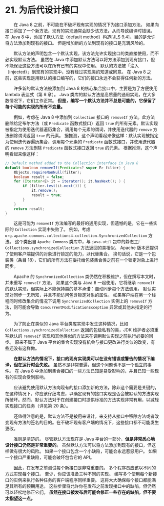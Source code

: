# 21. 为后代设计接口

&emsp;&emsp;在 Java 8 之前，不可能在不破坏现有实现的情况下为接口添加方法。 如果向接口添加了一个新方法，现有的实现通常会缺少该方法，从而导致编译时错误。 在 Java 8 中，添加了默认方法（default method）构造[JLS 9.4]，目的是允许将方法添加到现有的接口。 但是增加新的方法到现有的接口是充满风险的。

&emsp;&emsp;默认方法的声明包含一个默认实现，该方法允许实现接口的类直接使用，而不必实现默认方法。 虽然在 Java 中添加默认方法可以将方法添加到现有接口，但不能保证这些方法可以在所有已有的实现中使用。 默认的方法被「注入（injected）」到现有的实现中，没有经过实现类的知道或同意。 在 Java 8 之前，这些实现是用默认的接口编写的，它们的接口永远不会获得任何新的方法。

&emsp;&emsp;许多新的默认方法被添加到 Java 8 的核心集合接口中，主要是为了方便使用 lambda 表达式（第 6 章）。 Java 类库的默认方法是高质量的通用实现，在大多数情况下，它们工作正常。 **但是，编写一个默认方法并不总是可能的，它保留了每个可能的实现的所有不变量。**

&emsp;&emsp;例如，考虑在 Java 8 中添加到 `Collection` 接口的 `removeIf` 方法。此方法删除给定布尔方法（或 `Predicate` 函数式接口）返回 `true` 的所有元素。默认实现被指定为使用迭代器遍历集合，调用每个元素的谓词，并使用迭代器的 `remove` 方法删除谓词返回 `true` 的元素。 据推测，这个声明看起来像这样：默认实现被指定为使用迭代器遍历集合，调用每个元素的 `Predicate` 函数式接口，并使用迭代器的 `remove` 方法删除 `Predicate` 函数式接口返回 `true` 的元素。 根据推测，这个声明看起来像这样：

```java
// Default method added to the Collection interface in Java 8
default boolean removeIf(Predicate<? super E> filter) {
    Objects.requireNonNull(filter);
    boolean result = false;
    for (Iterator<E> it = iterator(); it.hasNext(); ) {
        if (filter.test(it.next())) {
            it.remove();
            result = true;
        }
    }
    return result;
}
```

&emsp;&emsp;这是可能为 `removeIf` 方法编写的最好的通用实现，但遗憾的是，它在一些实际的 `Collection` 实现中失败了。 例如，考虑 `org.apache.commons.collections4.collection.SynchronizedCollection` 方法。 这个类出自 `Apache Commons` 类库中，与 `java.util` 包中的静态工厂 `Collections.synchronizedCollection` 方法返回的类相似。 Apache 版本还提供了使用客户端提供的对象进行锁定的能力，以代替集合。 换句话说，它是一个包装类（条目 18），它们的所有方法在委托给包装集合类之前在一个锁定对象上进行同步。

&emsp;&emsp;Apache 的 `SynchronizedCollection` 类仍然在积极维护，但在撰写本文时，并未重写 `removeIf` 方法。 如果这个类与 Java 8 一起使用，它将继承 `removeIf` 的默认实现，但实际上不能保持类的基本承诺：自动同步每个方法调用。 默认实现对同步一无所知，并且不能访问包含锁定对象的属性。 如果客户端在另一个线程同时修改集合的情况下调用 `SynchronizedCollection` 实例上的 `removeIf` 方法，则可能会导致 `ConcurrentModificationException` 异常或其他未指定的行为。

&emsp;&emsp;为了防止在类似的 Java 平台类库实现中发生这种情况，比如 `Collections.synchronizedCollection` 返回的包级私有的类，JDK 维护者必须重写默认的 `removeIf` 实现和其他类似的方法来在调用默认实现之前执行必要的同步。 原来不属于 Java 平台的集合实现没有机会与接口更改进行类似的改变，有些还没有这样做。

&emsp;&emsp;**在默认方法的情况下，接口的现有实现类可以在没有错误或警告的情况下编译，但在运行时会失败。**  虽然不是非常普遍，但这个问题也不是一个孤立的事件。 在 Java 8 中添加到集合接口的一些方法已知是易受影响的，并且已知一些现有的实现会受到影响。

&emsp;&emsp;应该避免使用默认方法向现有的接口添加新的方法，除非这个需要是关键的，在这种情况下，你应该仔细考虑，以确定现有的接口实现是否会被默认的方法实现所破坏。然而，默认方法对于在创建接口时提供标准的方法实现非常有用，以减轻实现接口的任务（详见第 20 条）。

&emsp;&emsp;还值得注意的是，默认方法不是被用来设计，来支持从接口中移除方法或者改变现有方法的签名的目的。在不破坏现有客户端的情况下，这些接口都不可能发生更改。

&emsp;&emsp;准则是清楚的。 尽管默认方法现在是 Java 平台的一部分，**但是非常悉心地设计接口仍然是非常重要的。**  虽然默认方法可以将方法添加到现有的接口，但这样做有很大的风险。 如果一个接口包含一个小缺陷，可能会永远惹怒用户。 如果一个接口严重缺陷，可能会破坏包含它的 API。

&emsp;&emsp;因此，在发布之前测试每个新接口是非常重要的。 多个程序员应该以不同的方式实现每个接口。 至少，你应该准备三种不同的实现。 编写多个使用每个新接口的实例来执行各种任务的客户端程序同样重要。 这将大大确保每个接口都能满足其所有的预期用途。 这些步骤将允许你在发布之前发现接口中的缺陷，但仍然可以轻松地修正它们。  **虽然在接口被发布后可能会修正一些存在的缺陷，但不要太指望这一点。**





